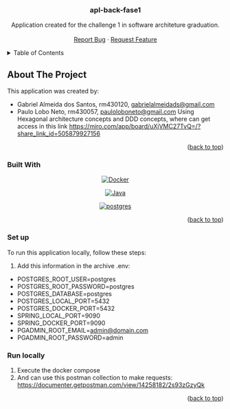 <br />
<div align="center">

  <h3 align="center">apl-back-fase1</h3>

  <p align="center">
    Application created for the challenge 1 in software architeture graduation.
    <br />
    <br />
    <a href="https://github.com/SOAT2G58/apl-back-fase1/issues">Report Bug</a>
    ·
    <a href="https://github.com/SOAT2G58/apl-back-fase1/issues">Request Feature</a>
  </p>
</div>


<details>
  <summary>Table of Contents</summary>
  <ol>
    <li>
      <a href="#about-the-project">About The Project</a>
      <ul>
        <li><a href="#built-with">Built With</a></li>
      </ul>
    </li>
    <li>
      <a href="#local-execution">Local Execution</a>
      <ul>
        <li><a href="#setup">Set up</a></li>
        <li><a href="#run-locally">Run locally</a></li>
      </ul>
    </li>
  </ol>
</details>


## About The Project

This application was created by:
- Gabriel Almeida dos Santos, rm430120, gabrielalmeidads@gmail.com
- Paulo Lobo Neto, rm430057, pauloloboneto@gmail.com
Using Hexagonal architecture concepts and DDD concepts, where can get access in this link
https://miro.com/app/board/uXjVMC27TvQ=/?share_link_id=505879927156


<p align="right">(<a href="#readme-top">back to top</a>)</p>


### Built With

<div align="center"> 

[![Docker][Docker]][Docker-url]

</div> 

<div align="center"> 

[![Java][Java]][Java-url]

</div> 

<div align="center"> 

[![postgres][postgres]][postgres-url]

</div> 


<p align="right">(<a href="#readme-top">back to top</a>)</p>


### Set up

To run this application locally, follow these steps:

1. Add this information in the archive .env:
  - POSTGRES_ROOT_USER=postgres
  - POSTGRES_ROOT_PASSWORD=postgres
  - POSTGRES_DATABASE=postgres
  - POSTGRES_LOCAL_PORT=5432
  - POSTGRES_DOCKER_PORT=5432
  - SPRING_LOCAL_PORT=9090
  - SPRING_DOCKER_PORT=9090
  - PGADMIN_ROOT_EMAIL=admin@domain.com
  - PGADMIN_ROOT_PASSWORD=admin


### Run locally

1. Execute the docker compose
2. And can use this postman collection to make requests:
  https://documenter.getpostman.com/view/14258182/2s93zGzyQk

<p align="right">(<a href="#readme-top">back to top</a>)</p>



<!-- MARKDOWN LINKS & IMAGES -->
[Java]: https://img.shields.io/badge/Java-0769AD?style=for-the-badge&logo=java&logoColor=white
[Java-url]: https://www.java.com/pt-BR/

[Docker]: https://img.shields.io/badge/Docker-2496ED?style=for-the-badge&logo=docker&logoColor=white
[Docker-url]: https://www.docker.com/

[postgres]: https://img.shields.io/badge/postgress-00000F?style=for-the-badge&logo=postgress&logoColor=white
[postgres-url]: https://www.postgresql.org/docs/

